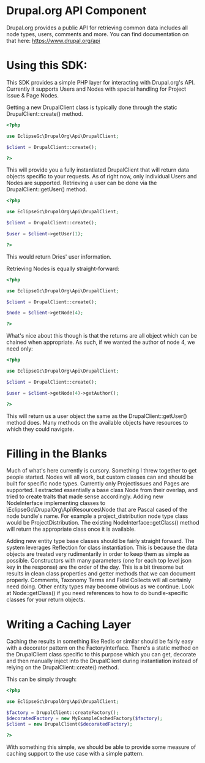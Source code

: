 Drupal.org API Component
==============

Drupal.org provides a public API for retrieving common data includes all node types, users, comments and more. You can find documentation on that here: https://www.drupal.org/api

Using this SDK:
==============

This SDK provides a simple PHP layer for interacting with Drupal.org's API. Currently it supports Users and Nodes with special handling for Project Issue & Page Nodes.

Getting a new DrupalClient class is typically done through the static DrupalClient::create() method.

```php
<?php

use EclipseGc\DrupalOrg\Api\DrupalClient;

$client = DrupalClient::create();

?>
```

This will provide you a fully instantiated DrupalClient that will return data objects specific to your requests. As of right now, only individual Users and Nodes are supported. Retrieving a user can be done via the DrupalClient::getUser() method.

```php
<?php

use EclipseGc\DrupalOrg\Api\DrupalClient;

$client = DrupalClient::create();

$user = $client->getUser(1);

?>
```

This would return Dries' user information.

Retrieving Nodes is equally straight-forward:

```php
<?php

use EclipseGc\DrupalOrg\Api\DrupalClient;

$client = DrupalClient::create();

$node = $client->getNode(4);

?>
```

What's nice about this though is that the returns are all object which can be chained when appropriate. As such, if we wanted the author of node 4, we need only:

```php
<?php

use EclipseGc\DrupalOrg\Api\DrupalClient;

$client = DrupalClient::create();

$user = $client->getNode(4)->getAuthor();

?>
```

This will return us a user object the same as the DrupalClient::getUser() method does. Many methods on the available objects have resources to which they could navigate.

Filling in the Blanks
===================

Much of what's here currently is cursory. Something I threw together to get people started. Nodes will all work, but custom classes can and should be built for specific node types. Currently only ProjectIssues and Pages are supported. I extracted essentially a base class Node from their overlap, and tried to create traits that made sense accordingly. Adding new NodeInterface implementing classes to \EclipseGc\DrupalOrg\Api\Resources\Node that are Pascal cased of the node bundle's name. For example a project_distribution node type class would be ProjectDistribution. The existing NodeInterface::getClass() method will return the appropriate class once it is available.

Adding new entity type base classes should be fairly straight forward. The system leverages Reflection for class instantiation. This is because the data objects are treated very rudimentarily in order to keep them as simple as possible. Constructors with many parameters (one for each top level json key in the response) are the order of the day. This is a bit tiresome but results in clean class properties and getter methods that we can document properly. Comments, Taxonomy Terms and Field Collects will all certainly need doing. Other entity types may become obvious as we continue. Look at Node::getClass() if you need references to how to do bundle-specific classes for your return objects.

Writing a Caching Layer
==================

Caching the results in something like Redis or similar should be fairly easy with a decorator pattern on the FactoryInterface. There's a static method on the DrupalClient class specific to this purpose which you can get, decorate and then manually inject into the DrupalClient during instantiation instead of relying on the DrupalClient::create() method.

This can be simply through:

```php
<?php

use EclipseGc\DrupalOrg\Api\DrupalClient;

$factory = DrupalClient::createFactory();
$decoratedFactory = new MyExampleCachedFactory($factory);
$client = new DrupalClient($decoratedFactory);

?>
```

With something this simple, we should be able to provide some measure of caching support to the use case with a simple pattern.
